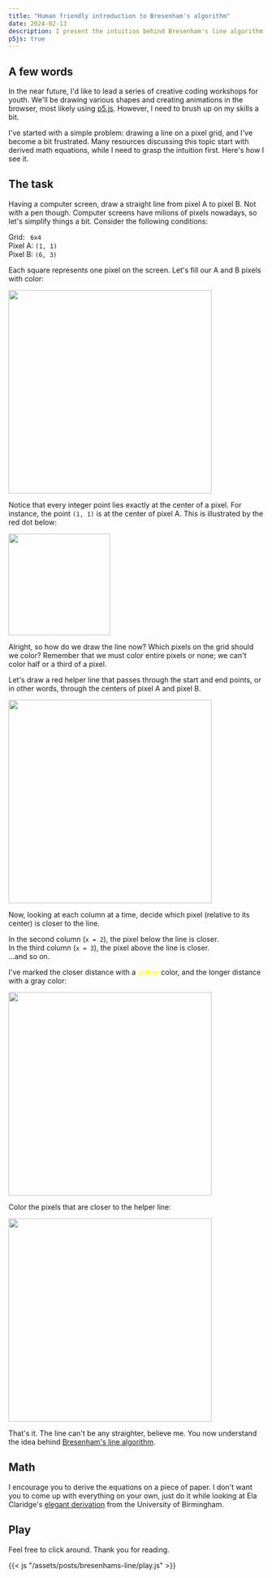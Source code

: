 ```yaml
---
title: "Human friendly introduction to Bresenham's algorithm"
date: 2024-02-13
description: I present the intuition behind Bresenham's line algorithm.
p5js: true
---
```


## A few words

In the near future, I'd like to lead a series of creative coding workshops for youth. We'll be drawing various shapes and creating animations in the browser, most likely using [p5.js](https://p5js.org/). However, I need to brush up on my skills a bit.

I've started with a simple problem: drawing a line on a pixel grid, and I've become a bit frustrated. Many resources discussing this topic start with derived math equations, while I need to grasp the intuition first. Here's how I see it.

## The task

Having a computer screen, draw a straight line from pixel A to pixel B. Not with a pen though. Computer screens have milions of pixels nowadays, so let's simplify things a bit. Consider the following conditions:

Grid: ` 6x4`<br />Pixel A: `(1, 1)`<br />Pixel B: `(6, 3)`

Each square represents one pixel on the screen. Let's fill our A and B pixels with color:

<img src="/assets/posts/bresenhams-line/1.jpg" width="400" />

Notice that every integer point lies exactly at the center of a pixel. For instance, the point `(1, 1)` is at the center of pixel A. This is illustrated by the red dot below:

<img src="/assets/posts/bresenhams-line/2.jpg" width="200" />

Alright, so how do we draw the line now? Which pixels on the grid should we color? Remember that we must color entire pixels or none; we can't color half or a third of a pixel.

Let's draw a red helper line that passes through the start and end points, or in other words, through the centers of pixel A and pixel B.

<img src="/assets/posts/bresenhams-line/3.jpg" width="400" />

Now, looking at each column at a time, decide which pixel (relative to its center) is closer to the line.

In the second column (`x = 2`), the pixel below the line is closer.
<br />In the third column (`x = 3`), the pixel above the line is closer.
<br />...and so on.

I've marked the closer distance with a <span style="color: yellow">yellow</span> color, and the longer distance with a gray color:

<img src="/assets/posts/bresenhams-line/4.jpg" width="400" />

Color the pixels that are closer to the helper line:

<img src="/assets/posts/bresenhams-line/5.jpg" width="400" />

That's it. The line can't be any straighter, believe me. You now understand the idea behind [Bresenham's line algorithm](https://en.wikipedia.org/wiki/Bresenham%27s_line_algorithm).

## Math

I encourage you to derive the equations on a piece of paper. I don't want you to come up with everything on your own, just do it while looking at Ela Claridge's [elegant derivation](/assets/posts/bresenhams-line/bresenhams-derivation.pdf) from the University of Birmingham.

## Play

Feel free to click around. Thank you for reading.

<div id="p5js" style="cursor: pointer"></div>
{{< js "/assets/posts/bresenhams-line/play.js" >}}
